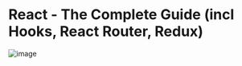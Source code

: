 # React - The Complete Guide (incl Hooks, React Router, Redux)
![image](https://user-images.githubusercontent.com/109369193/187838183-3c98c346-f3b1-4848-9945-1df790b07939.png)
